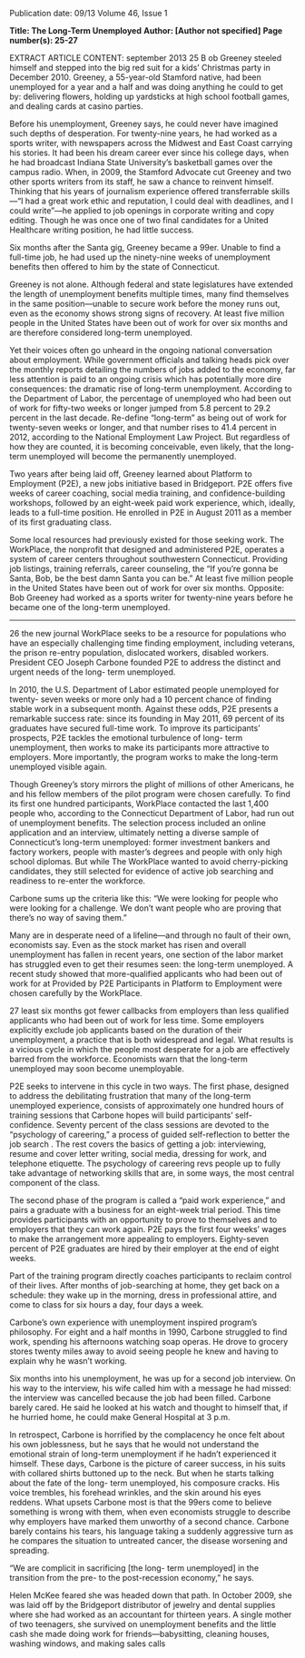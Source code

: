 Publication date: 09/13
Volume 46, Issue 1

**Title:  The Long-Term Unemployed**
**Author:  [Author not specified]**
**Page number(s): 25-27**

EXTRACT ARTICLE CONTENT:
september 2013
25
B
ob 
Greeney 
steeled 
himself 
and 
stepped into the big red suit for a kids’ 
Christmas party in December 2010. 
Greeney, a 55-year-old Stamford native, 
had been unemployed for a year and a half 
and was doing anything he could to get by: 
delivering flowers, holding up yardsticks 
at high school football games, and dealing 
cards at casino parties.

Before his unemployment, Greeney says, 
he could never have imagined such depths of 
desperation. For twenty-nine years, he had 
worked as a sports writer, with newspapers 
across the Midwest and East Coast carrying 
his stories. It had been his dream career 
ever since his college days, 
when he had broadcast 
Indiana State University’s 
basketball 
games 
over 
the campus radio. When, 
in 2009, the Stamford 
Advocate cut Greeney and 
two other sports writers 
from its staff, he saw a 
chance to reinvent himself. 
Thinking that his years 
of journalism experience 
offered transferrable skills—“I had a great 
work ethic and reputation, I could deal with 
deadlines, and I could write”—he applied 
to job openings in corporate writing and 
copy editing. Though he was once one of 
two final candidates for a United Healthcare 
writing position, he had little success.

Six months after the Santa gig, Greeney 
became a 99er. Unable to find a full-time 
job, he had used up the ninety-nine weeks 
of unemployment benefits then offered to 
him by the state of Connecticut.

Greeney is not alone. Although federal 
and state legislatures have extended the 
length of unemployment benefits multiple 
times, many find themselves in the same 
position—unable to secure work before the 
money runs out, even as the economy shows 
strong signs of recovery. At least five million 
people in the United States have been out of 
work for over six months and are therefore 
considered long-term unemployed.

Yet their voices often go unheard in 
the ongoing national conversation about 
employment. While government officials 
and talking heads pick over the monthly 
reports detailing the numbers of jobs added 
to the economy, far less attention is paid 
to an ongoing crisis which has potentially 
more dire consequences: the dramatic rise 
of long-term unemployment. According to 
the Department of Labor, the percentage of 
unemployed who had been out of work for 
fifty-two weeks or longer jumped from 5.8 
percent to 29.2 percent in the last decade. 
Re-define “long-term” as being out of work 
for twenty-seven weeks or 
longer, and that number 
rises to 41.4 percent in 
2012, according to the 
National Employment Law 
Project. But regardless of 
how they are counted, it 
is becoming conceivable, 
even likely, that the long-
term 
unemployed 
will 
become the permanently 
unemployed.

Two years after being laid off, Greeney 
learned about Platform to Employment 
(P2E), a new jobs initiative based in 
Bridgeport. P2E offers five weeks of 
career coaching, social media training, and 
confidence-building workshops, followed 
by an eight-week paid work experience, 
which, ideally, leads to a full-time position. 
He enrolled in P2E in August 2011 as a 
member of its first graduating class.

Some local resources had previously 
existed 
for 
those 
seeking 
work. 
The 
WorkPlace, the nonprofit that designed 
and administered P2E, operates a system 
of career centers throughout southwestern 
Connecticut. Providing job listings, training 
referrals, 
career 
counseling, 
the 
“If you’re gonna be Santa, Bob, be 
the best damn Santa you can be.”
At least five million 
people in the United 
States have been out of 
work for over six months.
Opposite: Bob Greeney had worked as a sports writer for twenty-nine years before he
became one of the long-term unemployed.


---

26
the new journal
WorkPlace seeks to be a resource for 
populations 
who 
have 
an 
especially 
challenging 
time 
finding 
employment, 
including veterans, the prison re-entry 
population, 
dislocated 
workers, 
disabled 
workers. 
President 
CEO 
Joseph Carbone founded P2E to address 
the distinct and urgent needs of the long-
term unemployed.

In 2010, the U.S. Department of Labor 
estimated people unemployed for twenty-
seven weeks or more only had a 10 
percent chance of finding stable work in a 
subsequent month. Against these odds, P2E 
presents a remarkable success rate: since 
its founding in May 2011, 69 percent of its 
graduates have secured full-time work. To 
improve its participants’ prospects, P2E 
tackles the emotional turbulence of long-
term unemployment, then works to make its 
participants more attractive to employers. 
More importantly, the program works to 
make the long-term unemployed visible 
again.

Though Greeney’s story mirrors the 
plight of millions of other Americans, he and 
his fellow members of the pilot program were 
chosen carefully. To find its first one hundred 
participants, 
WorkPlace 
contacted 
the last 1,400 people who, according to 
the Connecticut Department of Labor, 
had run out of unemployment benefits. 
The selection process included an online 
application and an interview, ultimately 
netting a diverse sample of Connecticut’s 
long-term unemployed: former investment 
bankers and factory workers, people with 
master’s degrees and people with only high 
school diplomas. But while The WorkPlace 
wanted to avoid cherry-picking candidates, 
they still selected for evidence of active 
job searching and readiness to re-enter the 
workforce.

Carbone sums up the criteria like this: 
“We were looking for people who were 
looking for a challenge. We don’t want 
people who are proving that there’s no way 
of saving them.”

Many are in desperate need of a 
lifeline—and through no fault of their own, 
economists say. Even as the stock market 
has risen and overall unemployment has 
fallen in recent years, one section of the 
labor market has struggled even to get their 
resumes seen: the long-term unemployed. 
A recent study showed that more-qualified 
applicants who had been out of work for at 
Provided by P2E
Participants in Platform to Employment were chosen carefully by the WorkPlace.



27
least six months got fewer callbacks from 
employers than less qualified applicants 
who had been out of work for less time. 
Some employers explicitly exclude job 
applicants based on the duration of their 
unemployment, a practice that is both 
widespread and legal. What results is a 
vicious cycle in which the people most 
desperate for a job are effectively barred 
from the workforce. Economists warn 
that the long-term unemployed may soon 
become unemployable.

P2E seeks to intervene in this cycle in two 
ways. The first phase, designed to address 
the debilitating frustration that many of the 
long-term unemployed experience, consists 
of approximately one hundred hours of 
training sessions that Carbone hopes will 
build participants’ self-confidence. Seventy 
percent of the class sessions are devoted 
to the “psychology of careering,” a process 
of guided self-reflection to better the job 
search . The rest covers the basics of getting 
a job: interviewing, resume and cover letter 
writing, social media, dressing for work, 
and telephone etiquette. The psychology 
of careering revs people up to fully take 
advantage 
of 
networking 
skills 
that are, in some ways, the most central 
component of the class.

The second phase of the program is 
called a “paid work experience,” and pairs a 
graduate with a business for an eight-week 
trial period. This time provides participants 
with an opportunity to prove to themselves 
and to employers that they can work again. 
P2E pays the first four weeks’ wages to 
make the arrangement more appealing to 
employers. Eighty-seven percent of P2E 
graduates are hired by their employer at the 
end of eight weeks.

Part of the training program directly 
coaches participants to reclaim control of 
their lives. After months of job-searching 
at home, they get back on a schedule: they 
wake up in the morning, dress in professional 
attire, and come to class for six hours a day, 
four days a week.

Carbone’s 
own 
experience 
with 
unemployment 
inspired 
program’s 
philosophy. For eight and a half months 
in 1990, Carbone struggled to find work, 
spending his afternoons watching soap 
operas. He drove to grocery stores twenty 
miles away to avoid seeing people he 
knew and having to explain why he wasn’t 
working.

Six months into his unemployment, he 
was up for a second job interview. On his 
way to the interview, his wife called him with 
a message he had missed: the interview was 
cancelled because the job had been filled. 
Carbone barely cared. He said he looked 
at his watch and thought to himself that, 
if he hurried home, he could make General 
Hospital at 3 p.m. 

In retrospect, Carbone is horrified by 
the complacency he once felt about his own 
joblessness, but he says that he would not 
understand the emotional strain of long-term 
unemployment if he hadn’t experienced it 
himself. These days, Carbone is the picture 
of career success, in his suits with collared 
shirts buttoned up to the neck. But when 
he starts talking about the fate of the long-
term unemployed, his composure cracks. 
His voice trembles, his forehead wrinkles, 
and the skin around his eyes reddens. What 
upsets Carbone most is that the 99ers 
come to believe something is wrong with 
them, when even economists struggle to 
describe why employers have marked them 
unworthy of a second chance. Carbone 
barely contains his tears, his language 
taking a suddenly aggressive turn as he 
compares the situation to untreated cancer, 
the disease worsening and spreading.

“We are complicit in sacrificing [the long-
term unemployed] in the transition from the 
pre- to the post-recession economy,” he 
says. 

Helen McKee feared she was headed 
down that path. In October 2009, she 
was laid off by the Bridgeport distributor 
of jewelry and dental supplies where she 
had worked as an accountant for thirteen 
years. A single mother of two teenagers, 
she survived on unemployment benefits 
and the little cash she made doing work 
for friends—babysitting, cleaning houses, 
washing windows, and making sales calls